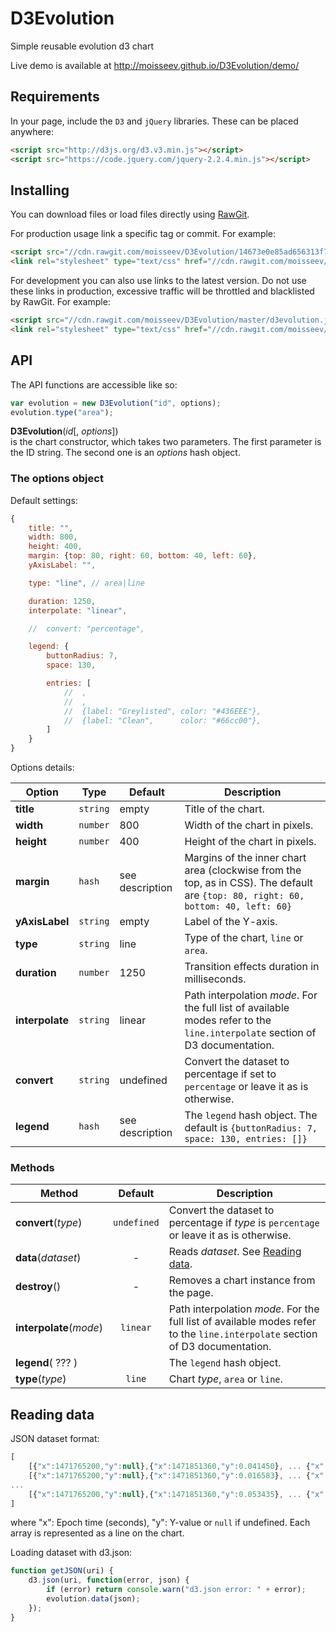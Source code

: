 # D3Evolution
Simple reusable evolution d3 chart

Live demo is available at http://moisseev.github.io/D3Evolution/demo/

## Requirements

In your page, include the `D3` and `jQuery` libraries. These can be placed anywhere:
```html
<script src="http://d3js.org/d3.v3.min.js"></script>
<script src="https://code.jquery.com/jquery-2.2.4.min.js"></script>
```

## Installing

You can download files or load files directly using [RawGit](https://rawgit.com/).

For production usage link a specific tag or commit. For example:
```html
<script src="//cdn.rawgit.com/moisseev/D3Evolution/14673e0e85ad656313f76f0071f1dee33b521606/d3evolution.js"></script>
<link rel="stylesheet" type="text/css" href="//cdn.rawgit.com/moisseev/D3Evolution/14673e0e85ad656313f76f0071f1dee33b521606/d3evolution.css">
```
For development you can also use links to the latest version. Do not use these links in production, excessive traffic will be throttled and blacklisted by RawGit. For example:
```html
<script src="//cdn.rawgit.com/moisseev/D3Evolution/master/d3evolution.js"></script>
<link rel="stylesheet" type="text/css" href="//cdn.rawgit.com/moisseev/D3Evolution/master/d3evolution.css">
```

## API

The API functions are accessible like so:
```javascript
var evolution = new D3Evolution("id", options);
evolution.type("area");
```

**D3Evolution**(_id_[, _options_])    
is the chart constructor, which takes two parameters. The first parameter is the ID string. The second one is an _options_ hash object. 

### The options object

Default settings:
```javascript
{
    title: "",
    width: 800,
    height: 400,
    margin: {top: 80, right: 60, bottom: 40, left: 60},
    yAxisLabel: "",

    type: "line", // area|line

    duration: 1250,
    interpolate: "linear",

    //  convert: "percentage",

    legend: {
        buttonRadius: 7,
        space: 130,

        entries: [
            //  ,
            //  ,
            //  {label: "Greylisted", color: "#436EEE"},
            //  {label: "Clean",      color: "#66cc00"},
        ]
    }
}
```

Options details:

Option | Type | Default | Description
---| --- | --- | ---
**title**       | `string` | empty | Title of the chart.
**width**       | `number` | 800 | Width of the chart in pixels.
**height**      | `number` | 400 | Height of the chart in pixels.
**margin**      | `hash`   | see description | Margins of the inner chart area (clockwise from the top, as in CSS). The default are `{top: 80, right: 60, bottom: 40, left: 60}`
**yAxisLabel**  | `string` | empty | Label of the Y-axis.
**type**        | `string` | line | Type of the chart, `line` or `area`.
**duration**    | `number` | 1250 | Transition effects duration in milliseconds.
**interpolate** | `string` | linear | Path interpolation _mode_. For the full list of available modes refer to the `line.interpolate` section of D3 documentation.
**convert**     | `string` | undefined | Convert the dataset to percentage if set to `percentage` or leave it as is otherwise.
**legend**      | `hash` | see description | The `legend` hash object. The default is `{buttonRadius: 7, space: 130, entries: []}`

### Methods
Method | Default | Description
---| :---: | ---
**convert**(_type_)     | `undefined` | Convert the dataset to percentage if _type_ is `percentage` or leave it as is otherwise.
**data**(_dataset_)     | -        | Reads _dataset_. See [Reading data](#reading-data).
**destroy**()           | -        | Removes a chart instance from the page.
**interpolate**(_mode_) | `linear` | Path interpolation _mode_. For the full list of available modes refer to the `line.interpolate` section of D3 documentation.
**legend**( ??? )       |          | The `legend` hash object.
**type**(_type_)        | `line`   | Chart _type_, `area` or `line`.

## Reading data

JSON dataset format:
```javascript
[
    [{"x":1471765200,"y":null},{"x":1471851360,"y":0.041450}, ... {"x":1471851240,"y":0.0}],
    [{"x":1471765200,"y":null},{"x":1471851360,"y":0.016583}, ... {"x":1471851240,"y":0.0}],
...
    [{"x":1471765200,"y":null},{"x":1471851360,"y":0.053435}, ... {"x":1471851240,"y":0.0}]
]
```
where "x": Epoch time (seconds), "y": Y-value or `null` if undefined.
Each array is represented as a line on the chart.

Loading dataset with d3.json:
```javascript
function getJSON(uri) {
    d3.json(uri, function(error, json) {
        if (error) return console.warn("d3.json error: " + error);
        evolution.data(json);
    });
}
```
